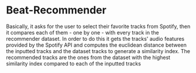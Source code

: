 # Beat-Recommender
Basically, it asks for the user to select their favorite tracks from Spotify, then it compares each of them - one by one - with every track in the recommender dataset. In order to do this it gets the tracks' audio features provided by the Spotify API and computes the euclidean distance between the inputted tracks and the dataset tracks to generate a similarity index. The recommended tracks are the ones from the dataset with the highest similarity index compared to each of the inputted tracks
